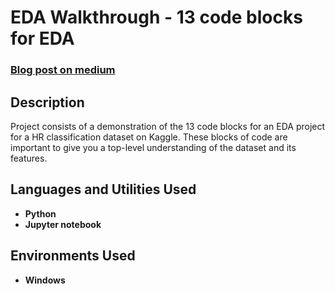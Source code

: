 <h1>EDA Walkthrough - 13 code blocks for EDA</h1>

 ### [Blog post on medium](https://towardsdatascience.com/13-key-code-blocks-for-eda-classification-task-94890622be57)

<h2>Description</h2>
Project consists of a demonstration of the 13 code blocks for an EDA project for a HR classification dataset on Kaggle. These blocks of code are important to give you a top-level understanding of the dataset and its features.
<br />


<h2>Languages and Utilities Used</h2>

- <b>Python</b> 
- <b>Jupyter notebook</b>

<h2>Environments Used </h2>

- <b>Windows</b>



<!--
 ```diff
- text in red
+ text in green
! text in orange
# text in gray
@@ text in purple (and bold)@@
```
--!>
